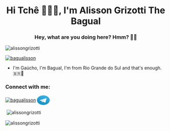 <h1 align="center">Hi Tchê 🙋🏻‍♂️, I'm Alisson Grizotti The Bagual</h1>
<h3 align="center">Hey, what are you doing here? Hmm? 😬😬</h3>

<p align="left"> <img src="https://komarev.com/ghpvc/?username=alissongrizotti&label=Profile%20views&color=0e75b6&style=flat" alt="alissongrizotti" /> </p>

<p align="left"> <a href="https://twitter.com/bagualisson" target="blank"><img src="https://img.shields.io/twitter/follow/bagualisson?logo=twitter&style=for-the-badge" alt="bagualisson" /></a> </p>

- I'm Gaúcho, I'm Bagual, I'm from Rio Grande do Sul and that's enough. 🇧🇷🧉

<h3 align="left">Connect with me:</h3>
<p align="left">
<a href="https://twitter.com/bagualisson" target="blank"><img align="center" src="https://cdn.jsdelivr.net/npm/simple-icons@3.0.1/icons/twitter.svg" alt="bagualisson" height="30" width="40" /></a>
<a href="https://t.me/Bagualisson" target="blank"><img align="center" src="https://github.com/AlissonGrizotti/AlissonGrizotti/blob/main/telegram-icone-icon.png" alt="bagualisson" height="30" width="40" /></a>
</p>

<p>&nbsp;<img align="center" src="https://github-readme-stats.vercel.app/api?username=alissongrizotti&show_icons=true&locale=en" alt="alissongrizotti" /></p>

<p><img align="center" src="https://github-readme-streak-stats.herokuapp.com/?user=alissongrizotti&" alt="alissongrizotti" /></p>



